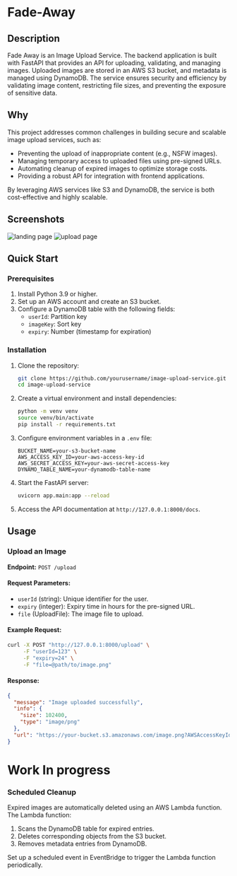 # Fade-Away

## Description
Fade Away is an Image Upload Service.
The backend application is built with FastAPI that provides an API for uploading, validating, and managing images.
Uploaded images are stored in an AWS S3 bucket, and metadata is managed using DynamoDB.
The service ensures security and efficiency by validating image content, restricting file sizes, and preventing the exposure of sensitive data.

## Why
This project addresses common challenges in building secure and scalable image upload services, such as:
- Preventing the upload of inappropriate content (e.g., NSFW images).
- Managing temporary access to uploaded files using pre-signed URLs.
- Automating cleanup of expired images to optimize storage costs.
- Providing a robust API for integration with frontend applications.

By leveraging AWS services like S3 and DynamoDB, the service is both cost-effective and highly scalable.

## Screenshots

<img title="application screenshot" alt="landing page" src="./client/assets/Screenshot 2024-12-24 at 9.55.30 PM.png">
<img title="application screenshot" alt="upload page" src="./client/assets/Screenshot 2024-12-24 at 9.55.18 PM.png">

## Quick Start
### Prerequisites
1. Install Python 3.9 or higher.
2. Set up an AWS account and create an S3 bucket.
3. Configure a DynamoDB table with the following fields:
   - `userId`: Partition key
   - `imageKey`: Sort key
   - `expiry`: Number (timestamp for expiration)

### Installation
1. Clone the repository:
   ```bash
   git clone https://github.com/yourusername/image-upload-service.git
   cd image-upload-service
   ```
2. Create a virtual environment and install dependencies:
   ```bash
   python -m venv venv
   source venv/bin/activate
   pip install -r requirements.txt
   ```
3. Configure environment variables in a `.env` file:
   ```env
   BUCKET_NAME=your-s3-bucket-name
   AWS_ACCESS_KEY_ID=your-aws-access-key-id
   AWS_SECRET_ACCESS_KEY=your-aws-secret-access-key
   DYNAMO_TABLE_NAME=your-dynamodb-table-name
   ```
4. Start the FastAPI server:
   ```bash
   uvicorn app.main:app --reload
   ```
5. Access the API documentation at `http://127.0.0.1:8000/docs`.

## Usage
### Upload an Image
**Endpoint:** `POST /upload`

#### Request Parameters:
- `userId` (string): Unique identifier for the user.
- `expiry` (integer): Expiry time in hours for the pre-signed URL.
- `file` (UploadFile): The image file to upload.

#### Example Request:
```bash
curl -X POST "http://127.0.0.1:8000/upload" \
     -F "userId=123" \
     -F "expiry=24" \
     -F "file=@path/to/image.png"
```

#### Response:
```json
{
  "message": "Image uploaded successfully",
  "info": {
    "size": 102400,
    "type": "image/png"
  },
  "url": "https://your-bucket.s3.amazonaws.com/image.png?AWSAccessKeyId=..."
}
```

# Work In progress

### Scheduled Cleanup
Expired images are automatically deleted using an AWS Lambda function. The Lambda function:
1. Scans the DynamoDB table for expired entries.
2. Deletes corresponding objects from the S3 bucket.
3. Removes metadata entries from DynamoDB.

Set up a scheduled event in EventBridge to trigger the Lambda function periodically.
